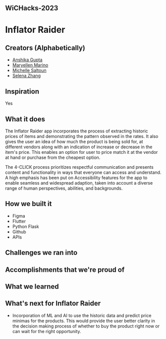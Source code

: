 ## WiCHacks-2023

# Inflator Raider

## Creators (Alphabetically)
- [Anshika Gupta](https://www.linkedin.com/in/anshikagupta08/)
- [Maryellen Marino](https://www.linkedin.com/in/maryellen-marino)
- [Michelle Saltoun]()
- [Selena Zhang]()


## Inspiration
Yes

## What it does
The Inflator Raider app incorporates the process of extracting historic prices of items and demonstrating the pattern observed in the rates. It also gives the user an idea of how much the product is being sold for, at different vendors along with an indication of increase or decrease in the item's price. This enables an option for user to price match it at the vendor at hand or purchase from the cheapest option. 

The 4-CLICK process prioritizes respectful communication and presents content and functionality in ways that everyone can access and understand. A high emphasis has been put on Accessibility features for the app to enable seamless and widespread adaption, taken into account a diverse range of human perspectives, abilities, and backgrounds.

## How we built it
- Figma
- Flutter
- Python Flask
- Github
- APIs

## Challenges we ran into

## Accomplishments that we're proud of

## What we learned

## What's next for Inflator Raider
- Incorporation of ML and AI to use the historic data and predict price minimas for the products. This would provide the user better clarity in the decision making process of whether to buy the product right now or can wait for the right opportunity.
